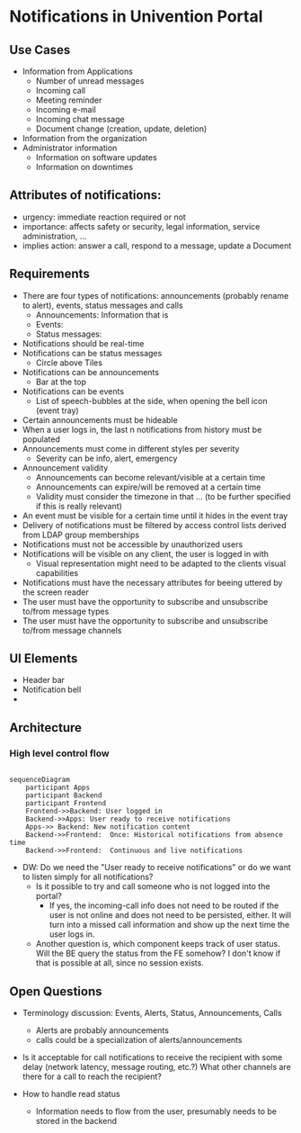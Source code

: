 # Notifications in Univention Portal

## Use Cases

- Information from Applications
  - Number of unread messages
  - Incoming call
  - Meeting reminder
  - Incoming e-mail
  - Incoming chat message
  - Document change (creation, update, deletion)
- Information from the organization
- Administrator information
  - Information on software updates
  - Information on downtimes

## Attributes of notifications:
- urgency: immediate reaction required or not
- importance: affects safety or security, legal information, service administration, ...
- implies action: answer a call, respond to a message, update a Document

## Requirements

- There are four types of notifications: announcements (probably rename to alert), events, status messages and calls
  - Announcements: Information that is 
  - Events: 
  - Status messages: 
- Notifications should be real-time
- Notifications can be status messages 
  - Circle above Tiles
- Notifications can be announcements
  - Bar at the top
- Notifications can be events
  - List of speech-bubbles at the side, when opening the bell icon (event tray)
- Certain announcements must be hideable
- When a user logs in, the last n notifications from history must be populated
- Announcements must come in different styles per severity
  - Severity can be info, alert, emergency
- Announcement validity
  - Announcements can become relevant/visible at a certain time
  - Announcements can expire/will be removed at a certain time
  - Validity must consider the timezone in that ... (to be further specified if this is really relevant)
- An event must be visible for a certain time until it hides in the event tray
- Delivery of notifications must be filtered by access control lists derived from LDAP group memberships
- Notifications must not be accessible by unauthorized users
- Notifications will be visible on any client, the user is logged in with
  - Visual representation might need to be adapted to the clients visual capabilities
- Notifications must have the necessary attributes for beeing uttered by the screen reader
- The user must have the opportunity to subscribe and unsubscribe to/from message types
- The user must have the opportunity to subscribe and unsubscribe to/from message channels

## UI Elements

- Header bar
- Notification bell
- 


## Architecture

### High level control flow

```mermaid

sequenceDiagram
    participant Apps
    participant Backend
    participant Frontend
    Frontend->>Backend: User logged in
    Backend->>Apps: User ready to receive notifications
    Apps->> Backend: New notification content
    Backend->>Frontend:  Once: Historical notifications from absence time
    Backend->>Frontend:  Continuous and live notifications

```

- DW: Do we need the "User ready to receive notifications" or do we want to listen simply for all notifications?
  - Is it possible to try and call someone who is not logged into the portal?
    - If yes, the incoming-call info does not need to be routed if the user is not online and does not need to be persisted, either.
      It will turn into a missed call information and show up the next time the user logs in.
  - Another question is, which component keeps track of user status. Will the BE query the status from the FE somehow? I don't know if that is possible at all, since no session exists.

## Open Questions

- Terminology discussion: Events, Alerts, Status, Announcements, Calls
  - Alerts are probably announcements
  - calls could be a specialization of alerts/announcements

- Is it acceptable for call notifications to receive the recipient with some delay (network latency, message routing, etc.?) What other channels are there for a call to reach the recipient?
- How to handle read status
  - Information needs to flow from the user, presumably needs to be stored in the backend